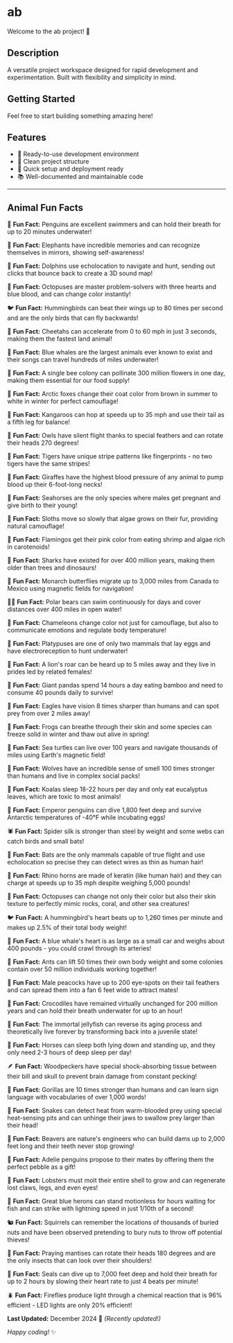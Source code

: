 # ab

Welcome to the ab project! 🚀

## Description

A versatile project workspace designed for rapid development and experimentation. Built with flexibility and simplicity in mind.

## Getting Started

Feel free to start building something amazing here!

## Features

- 🔧 Ready-to-use development environment
- 📁 Clean project structure
- 🚀 Quick setup and deployment ready
- 📚 Well-documented and maintainable code

---

## Animal Fun Facts

🐧 **Fun Fact:** Penguins are excellent swimmers and can hold their breath for up to 20 minutes underwater!

🐘 **Fun Fact:** Elephants have incredible memories and can recognize themselves in mirrors, showing self-awareness!

🐬 **Fun Fact:** Dolphins use echolocation to navigate and hunt, sending out clicks that bounce back to create a 3D sound map!

🐙 **Fun Fact:** Octopuses are master problem-solvers with three hearts and blue blood, and can change color instantly!

🐦 **Fun Fact:** Hummingbirds can beat their wings up to 80 times per second and are the only birds that can fly backwards!

🐆 **Fun Fact:** Cheetahs can accelerate from 0 to 60 mph in just 3 seconds, making them the fastest land animal!

🐋 **Fun Fact:** Blue whales are the largest animals ever known to exist and their songs can travel hundreds of miles underwater!

🐝 **Fun Fact:** A single bee colony can pollinate 300 million flowers in one day, making them essential for our food supply!

🦊 **Fun Fact:** Arctic foxes change their coat color from brown in summer to white in winter for perfect camouflage!

🦘 **Fun Fact:** Kangaroos can hop at speeds up to 35 mph and use their tail as a fifth leg for balance!

🦉 **Fun Fact:** Owls have silent flight thanks to special feathers and can rotate their heads 270 degrees!

🐅 **Fun Fact:** Tigers have unique stripe patterns like fingerprints - no two tigers have the same stripes!

🦒 **Fun Fact:** Giraffes have the highest blood pressure of any animal to pump blood up their 6-foot-long necks!

🐴 **Fun Fact:** Seahorses are the only species where males get pregnant and give birth to their young!

🦥 **Fun Fact:** Sloths move so slowly that algae grows on their fur, providing natural camouflage!

🦩 **Fun Fact:** Flamingos get their pink color from eating shrimp and algae rich in carotenoids!

🦈 **Fun Fact:** Sharks have existed for over 400 million years, making them older than trees and dinosaurs!

🦋 **Fun Fact:** Monarch butterflies migrate up to 3,000 miles from Canada to Mexico using magnetic fields for navigation!

🐻‍❄️ **Fun Fact:** Polar bears can swim continuously for days and cover distances over 400 miles in open water!

🦎 **Fun Fact:** Chameleons change color not just for camouflage, but also to communicate emotions and regulate body temperature!

🦫 **Fun Fact:** Platypuses are one of only two mammals that lay eggs and have electroreception to hunt underwater!

🦁 **Fun Fact:** A lion's roar can be heard up to 5 miles away and they live in prides led by related females!

🐼 **Fun Fact:** Giant pandas spend 14 hours a day eating bamboo and need to consume 40 pounds daily to survive!

🦅 **Fun Fact:** Eagles have vision 8 times sharper than humans and can spot prey from over 2 miles away!

🐸 **Fun Fact:** Frogs can breathe through their skin and some species can freeze solid in winter and thaw out alive in spring!

🐢 **Fun Fact:** Sea turtles can live over 100 years and navigate thousands of miles using Earth's magnetic field!

🐺 **Fun Fact:** Wolves have an incredible sense of smell 100 times stronger than humans and live in complex social packs!

🐨 **Fun Fact:** Koalas sleep 18-22 hours per day and only eat eucalyptus leaves, which are toxic to most animals!

🐧 **Fun Fact:** Emperor penguins can dive 1,800 feet deep and survive Antarctic temperatures of -40°F while incubating eggs!

🕷️ **Fun Fact:** Spider silk is stronger than steel by weight and some webs can catch birds and small bats!

🦇 **Fun Fact:** Bats are the only mammals capable of true flight and use echolocation so precise they can detect wires as thin as human hair!

🦏 **Fun Fact:** Rhino horns are made of keratin (like human hair) and they can charge at speeds up to 35 mph despite weighing 5,000 pounds!

🐙 **Fun Fact:** Octopuses can change not only their color but also their skin texture to perfectly mimic rocks, coral, and other sea creatures!

🐦 **Fun Fact:** A hummingbird's heart beats up to 1,260 times per minute and makes up 2.5% of their total body weight!

🐋 **Fun Fact:** A blue whale's heart is as large as a small car and weighs about 400 pounds - you could crawl through its arteries!

🐜 **Fun Fact:** Ants can lift 50 times their own body weight and some colonies contain over 50 million individuals working together!

🦚 **Fun Fact:** Male peacocks have up to 200 eye-spots on their tail feathers and can spread them into a fan 6 feet wide to attract mates!

🐊 **Fun Fact:** Crocodiles have remained virtually unchanged for 200 million years and can hold their breath underwater for up to an hour!

🪼 **Fun Fact:** The immortal jellyfish can reverse its aging process and theoretically live forever by transforming back into a juvenile state!

🐎 **Fun Fact:** Horses can sleep both lying down and standing up, and they only need 2-3 hours of deep sleep per day!

🪶 **Fun Fact:** Woodpeckers have special shock-absorbing tissue between their bill and skull to prevent brain damage from constant pecking!

🦍 **Fun Fact:** Gorillas are 10 times stronger than humans and can learn sign language with vocabularies of over 1,000 words!

🐍 **Fun Fact:** Snakes can detect heat from warm-blooded prey using special heat-sensing pits and can unhinge their jaws to swallow prey larger than their head!

🦫 **Fun Fact:** Beavers are nature's engineers who can build dams up to 2,000 feet long and their teeth never stop growing!

🐧 **Fun Fact:** Adelie penguins propose to their mates by offering them the perfect pebble as a gift!

🦞 **Fun Fact:** Lobsters must molt their entire shell to grow and can regenerate lost claws, legs, and even eyes!

🦆 **Fun Fact:** Great blue herons can stand motionless for hours waiting for fish and can strike with lightning speed in just 1/10th of a second!

🐿️ **Fun Fact:** Squirrels can remember the locations of thousands of buried nuts and have been observed pretending to bury nuts to throw off potential thieves!

🦗 **Fun Fact:** Praying mantises can rotate their heads 180 degrees and are the only insects that can look over their shoulders!

🦭 **Fun Fact:** Seals can dive up to 7,000 feet deep and hold their breath for up to 2 hours by slowing their heart rate to just 4 beats per minute!

🪲 **Fun Fact:** Fireflies produce light through a chemical reaction that is 96% efficient - LED lights are only 20% efficient!

**Last Updated:** December 2024 📅 _(Recently updated!)_

*Happy coding!* ✨
